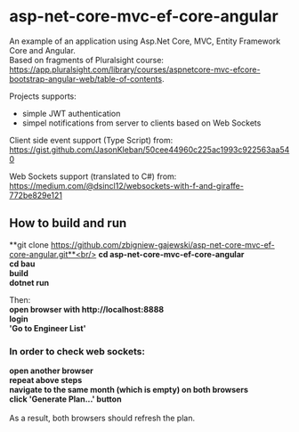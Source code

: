 # asp-net-core-mvc-ef-core-angular #
An example of an application using Asp.Net Core, MVC, Entity Framework Core and Angular.<br/>
Based on fragments of Pluralsight course:
https://app.pluralsight.com/library/courses/aspnetcore-mvc-efcore-bootstrap-angular-web/table-of-contents.

Projects supports:
- simple JWT authentication
- simpel notifications from server to clients based on Web Sockets

Client side event support (Type Script) from:<br/>
https://gist.github.com/JasonKleban/50cee44960c225ac1993c922563aa540

Web Sockets support (translated to C#) from:<br/>
https://medium.com/@dsincl12/websockets-with-f-and-giraffe-772be829e121


## How to build and run ##
**git clone https://github.com/zbigniew-gajewski/asp-net-core-mvc-ef-core-angular.git**<br/>
**cd asp-net-core-mvc-ef-core-angular**<br/>
**cd bau**<br/>
**build**<br/>
**dotnet run**<br/>

Then:<br/>
**open browser with http://localhost:8888**<br/>
**login**<br/>
**'Go to Engineer List'**<br/>

### In order to check web sockets: ###
**open another browser**<br/>
**repeat above steps**<br/>
**navigate to the same month (which is empty) on both browsers**<br/>
**click 'Generate Plan...' button**<br/>
<br/>
As a result, both browsers should refresh the plan.


